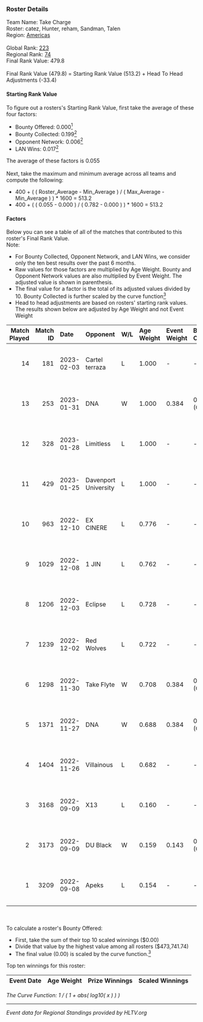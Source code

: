 ### Roster Details<br />
Team Name: Take Charge<br />
Roster: catez, Hunter, reham, Sandman, Talen<br />
Region: [Americas]( ../standings_americas.md)<br />
<br />
Global Rank: [223](../standings_global.md)<br />
Regional Rank: [74]( ../standings_americas.md)<br />
Final Rank Value:  479.8<br />
<br />
Final Rank Value (479.8) = Starting Rank Value (513.2) + Head To Head Adjustments (-33.4)<br />

#### Starting Rank Value<br />
To figure out a rosters's Starting Rank Value, first take the average of these four factors:<br />
- Bounty Offered: 0.000[<sup>1</sup>](#table2)
- Bounty Collected: 0.199[<sup>2</sup>](#table1)
- Opponent Network: 0.006[<sup>2</sup>](#table1)
- LAN Wins: 0.017[<sup>2</sup>](#table1)

The average of these factors is 0.055<br />
<br />
Next, take the maximum and minimum average across all teams and compute the following:<br />
- 400 + ( ( Roster_Average - Min_Average ) / ( Max_Average - Min_Average ) ) * 1600 = 513.2
- 400 + ( ( 0.055 - 0.000 ) / ( 0.782 - 0.000 ) ) * 1600 = 513.2


#### Factors<br />
Below you can see a table of all of the matches that contributed to this roster's Final Rank Value.<br />
Note:<br />

- For Bounty Collected, Opponent Network, and LAN Wins, we consider only the ten best results over the past 6 months.
- Raw values for those factors are multiplied by Age Weight. Bounty and Opponent Network values are also multiplied by Event Weight. The adjusted value is shown in parenthesis.
- The final value for a factor is the total of its adjusted values divided by 10. Bounty Collected is further scaled by the curve function[<sup>3</sup>](#curveFunction)
- Head to head adjustments are based on rosters' starting rank values. The results shown below are adjusted by Age Weight and not Event Weight
<span id="table1"></span><br />


| Match Played | Match ID | Date       | Opponent             | W/L | Age Weight | Event Weight | Bounty Collected | Opponent Network | LAN Wins  | H2H Adj. | Roster                                |
| -: | -: | :- | :- | :- | :- | :- | :- | :- | :- | -: | :- |
|           14 |      181 | 2023-02-03 | Cartel terraza       | L   | 1.000      | -            | -                | -                | -         |   -10.38 | catez, Hunter, reham, Sandman, Talen  |
|           13 |      253 | 2023-01-31 | DNA                  | W   | 1.000      | 0.384        | 0.000 (0.000)    | 0.000 (0.000)    | 0 (0.000) |    11.20 | catez, Hunter, reham, Sandman, Talen  |
|           12 |      328 | 2023-01-28 | Limitless            | L   | 1.000      | -            | -                | -                | -         |    -6.38 | catez, Hunter, reham, Sandman, Talen  |
|           11 |      429 | 2023-01-25 | Davenport University | L   | 1.000      | -            | -                | -                | -         |    -5.83 | catez, Hunter, reham, Sandman, Talen  |
|           10 |      963 | 2022-12-10 | EX CINERE            | L   | 0.776      | -            | -                | -                | -         |    -7.45 | Drop, Hunter, reham, Sandman, Talen   |
|            9 |     1029 | 2022-12-08 | 1 JIN                | L   | 0.762      | -            | -                | -                | -         |    -6.30 | Drop, Hunter, reham, Sandman, Talen   |
|            8 |     1206 | 2022-12-03 | Eclipse              | L   | 0.728      | -            | -                | -                | -         |   -14.64 | catez, Hunter, reham, Sandman, Talen  |
|            7 |     1239 | 2022-12-02 | Red Wolves           | L   | 0.722      | -            | -                | -                | -         |    -7.14 | catez, Hunter, reham, Sandman, Talen  |
|            6 |     1298 | 2022-11-30 | Take Flyte           | W   | 0.708      | 0.384        | 0.003 (0.001)    | 0.225 (0.061)    | 0 (0.000) |    16.17 | catez, Hunter, reham, Sandman, Talen  |
|            5 |     1371 | 2022-11-27 | DNA                  | W   | 0.688      | 0.384        | 0.000 (0.000)    | 0.000 (0.000)    | 0 (0.000) |     7.41 | catez, Hunter, reham, Sandman, Talen  |
|            4 |     1404 | 2022-11-26 | Villainous           | L   | 0.682      | -            | -                | -                | -         |    -9.87 | Drop, Hunter, reham, Sandman, Talen   |
|            3 |     3168 | 2022-09-09 | X13                  | L   | 0.160      | -            | -                | -                | -         |    -1.54 | catez, Hunter, Jersey, reham, Sandman |
|            2 |     3173 | 2022-09-09 | DU Black             | W   | 0.159      | 0.143        | 0.000 (0.000)    | 0.000 (0.000)    | 1 (0.159) |     1.74 | arcade, BeBO, N07, RiFT, tactile      |
|            1 |     3209 | 2022-09-08 | Apeks                | L   | 0.154      | -            | -                | -                | -         |    -0.41 | catez, Hunter, Jersey, reham, Sandman |

<br />
<span id="table2"></span><br />
To calculate a roster's Bounty Offered:<br />

- First, take the sum of their top 10 scaled winnings ($0.00)
- Divide that value by the highest value among all rosters ($473,741.74)
- The final value (0.00) is scaled by the curve function.[<sup>3</sup>](#curveFunction)

Top ten winnings for this roster:<br />

| Event Date | Age Weight | Prize Winnings | Scaled Winnings |
| :- | -: | :- | :- |


<span id="curveFunction"></span>_The Curve Function: 1 / ( 1 + abs( log10( x ) ) )_<br />

---
_Event data for Regional Standings provided by HLTV.org_<br />

